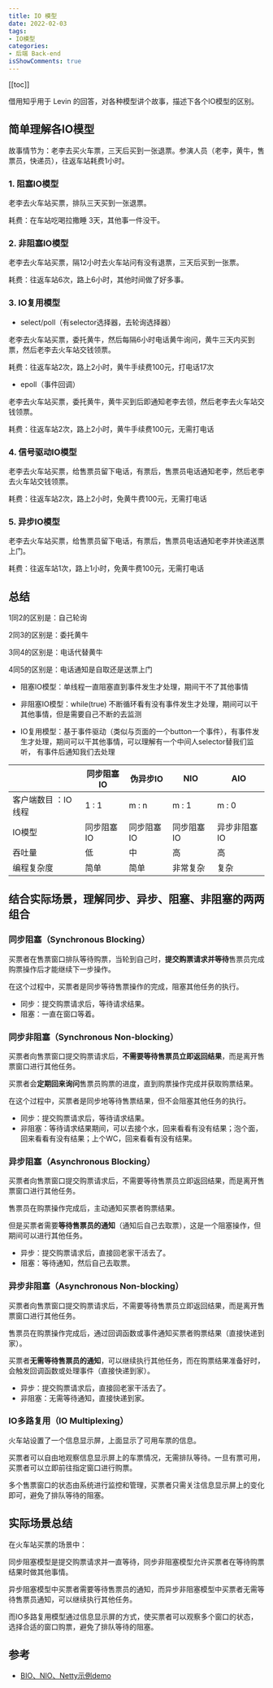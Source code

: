 ```yaml
---
title: IO 模型
date: 2022-02-03
tags:
- IO模型
categories:
- 后端 Back-end
isShowComments: true
---
```


<Boxx/>

[[toc]]

借用知乎用于 Levin 的回答，对各种模型讲个故事，描述下各个IO模型的区别。

## 简单理解各IO模型

故事情节为：老李去买火车票，三天后买到一张退票。参演人员（老李，黄牛，售票员，快递员），往返车站耗费1小时。

### 1. 阻塞IO模型

老李去火车站买票，排队三天买到一张退票。

耗费：在车站吃喝拉撒睡 3天，其他事一件没干。

### 2. 非阻塞IO模型

老李去火车站买票，隔12小时去火车站问有没有退票，三天后买到一张票。

耗费：往返车站6次，路上6小时，其他时间做了好多事。

### 3. IO复用模型

- select/poll（有selector选择器，去轮询选择器）

老李去火车站买票，委托黄牛，然后每隔6小时电话黄牛询问，黄牛三天内买到票，然后老李去火车站交钱领票。 

耗费：往返车站2次，路上2小时，黄牛手续费100元，打电话17次

- epoll（事件回调）

老李去火车站买票，委托黄牛，黄牛买到后即通知老李去领，然后老李去火车站交钱领票。 

耗费：往返车站2次，路上2小时，黄牛手续费100元，无需打电话

### 4. 信号驱动IO模型

老李去火车站买票，给售票员留下电话，有票后，售票员电话通知老李，然后老李去火车站交钱领票。  

耗费：往返车站2次，路上2小时，免黄牛费100元，无需打电话

### 5. 异步IO模型

老李去火车站买票，给售票员留下电话，有票后，售票员电话通知老李并快递送票上门。 

耗费：往返车站1次，路上1小时，免黄牛费100元，无需打电话

## 总结

1同2的区别是：自己轮询

2同3的区别是：委托黄牛

3同4的区别是：电话代替黄牛

4同5的区别是：电话通知是自取还是送票上门

- 阻塞IO模型：单线程一直阻塞直到事件发生才处理，期间干不了其他事情

- 非阻塞IO模型：while(true) 不断循环看有没有事件发生才处理，期间可以干其他事情，但是需要自己不断的去监测

- IO复用模型：基于事件驱动（类似与页面的一个button一个事件），有事件发生才处理，期间可以干其他事情，可以理解有一个中间人selector替我们监听，
有事件后通知我们去处理

|                     | 同步阻塞IO | 伪异步IO   | NIO         | AIO          |
| ------------------- | ---------- | ---------- | ----------- | ------------ |
| 客户端数目 ：IO线程 | 1 : 1      | m : n      | m : 1       | m : 0        |
| IO模型              | 同步阻塞IO | 同步阻塞IO | 同步阻塞IO | 异步非阻塞IO |
| 吞吐量              | 低         | 中         | 高          | 高           |
| 编程复杂度          | 简单       | 简单       | 非常复杂    | 复杂         |


## 结合实际场景，理解同步、异步、阻塞、非阻塞的两两组合

### 同步阻塞（Synchronous Blocking）

买票者在售票窗口排队等待购票，当轮到自己时，**提交购票请求并等待**售票员完成购票操作后才能继续下一步操作。

在这个过程中，买票者是同步等待售票操作的完成，阻塞其他任务的执行。

- 同步：提交购票请求后，等待请求结果。
- 阻塞：一直在窗口等着。

### 同步非阻塞（Synchronous Non-blocking）

买票者向售票窗口提交购票请求后，**不需要等待售票员立即返回结果**，而是离开售票窗口进行其他任务。

买票者会**定期回来询问**售票员购票的进度，直到购票操作完成并获取购票结果。

在这个过程中，买票者是同步地等待售票结果，但不会阻塞其他任务的执行。

- 同步：提交购票请求后，等待请求结果。
- 非阻塞：等待请求结果期间，可以去接个水，回来看看有没有结果；泡个面，回来看看有没有结果；上个WC，回来看看有没有结果。

### 异步阻塞（Asynchronous Blocking）

买票者向售票窗口提交购票请求后，不需要等待售票员立即返回结果，而是离开售票窗口进行其他任务。

售票员在购票操作完成后，主动通知买票者购票结果。

但是买票者需要**等待售票员的通知**（通知后自己去取票），这是一个阻塞操作，但期间可以进行其他任务。

- 异步：提交购票请求后，直接回老家干活去了。
- 阻塞：等待通知，然后自己去取票。

### 异步非阻塞（Asynchronous Non-blocking）

买票者向售票窗口提交购票请求后，不需要等待售票员立即返回结果，而是离开售票窗口进行其他任务。

售票员在购票操作完成后，通过回调函数或事件通知买票者购票结果（直接快递到家）。

买票者**无需等待售票员的通知**，可以继续执行其他任务，而在购票结果准备好时，会触发回调函数或处理事件（直接快递到家）。

- 异步：提交购票请求后，直接回老家干活去了。
- 非阻塞：无需等待通知，直接快递到家。

### IO多路复用（IO Multiplexing）

火车站设置了一个信息显示屏，上面显示了可用车票的信息。

买票者可以自由地观察信息显示屏上的车票情况，无需排队等待。一旦有票可用，买票者可以立即前往指定窗口进行购票。

多个售票窗口的状态由系统进行监控和管理，买票者只需关注信息显示屏上的变化即可，避免了排队等待的阻塞。

## 实际场景总结

在火车站买票的场景中：

同步阻塞模型是提交购票请求并一直等待，同步非阻塞模型允许买票者在等待购票结果时做其他事情。

异步阻塞模型中买票者需要等待售票员的通知，而异步非阻塞模型中买票者无需等待售票员通知，可以继续执行其他任务。

而IO多路复用模型通过信息显示屏的方式，使买票者可以观察多个窗口的状态，选择合适的窗口购票，避免了排队等待的阻塞。

## 参考

- [BIO、NIO、Netty示例demo](https://blog.csdn.net/u013374645/article/details/82808301)

<Reward/>
